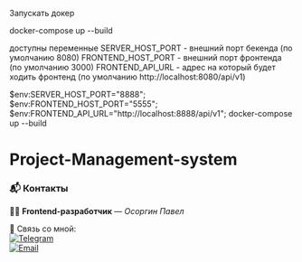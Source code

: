 
Запускать докер

docker-compose up --build

доступны переменные
SERVER_HOST_PORT - внешний порт бекенда (по умолчанию 8080)
FRONTEND_HOST_PORT - внешний порт фронтенда (по умолчанию 3000)
FRONTEND_API_URL - адрес на который будет ходить фронтенд (по умолчанию http://localhost:8080/api/v1)

$env:SERVER_HOST_PORT="8888"; $env:FRONTEND_HOST_PORT="5555"; $env:FRONTEND_API_URL="http://localhost:8888/api/v1"; docker-compose up --build

# Project-Management-system

### 📬 Контакты

👨‍💻 **Frontend-разработчик** — _Осоргин Павел_

📲 Связь со мной:  
[![Telegram](https://img.shields.io/badge/Telegram-2CA5E0?style=for-the-badge&logo=telegram&logoColor=white)](https://t.me/osorgin08)  
[![Email](https://img.shields.io/badge/Email-D14836?style=for-the-badge&logo=gmail&logoColor=white)](mailto:pasha0801@gmail.com)
